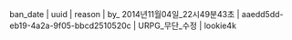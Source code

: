 ban_date | uuid | reason | by_
2014년11월04일_22시49분43초 | aaedd5dd-eb19-4a2a-9f05-bbcd2510520c | URPG_무단_수정 | lookie4k
